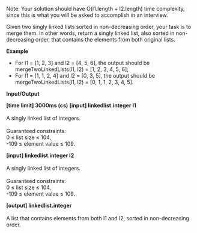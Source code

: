 Note: Your solution should have O(l1.length + l2.length) time complexity, since this is what you will be asked to accomplish in an interview.

Given two singly linked lists sorted in non-decreasing order, your task is to merge them. In other words, return a singly linked list, also sorted in non-decreasing order, that contains the elements from both original lists.

__Example__

* For l1 = [1, 2, 3] and l2 = [4, 5, 6], the output should be<br />mergeTwoLinkedLists(l1, l2) = [1, 2, 3, 4, 5, 6];
* For l1 = [1, 1, 2, 4] and l2 = [0, 3, 5], the output should be<br />mergeTwoLinkedLists(l1, l2) = [0, 1, 1, 2, 3, 4, 5].

__Input/Output__

__[time limit] 3000ms (cs)__
__[input] linkedlist.integer l1__<br /><br />A singly linked list of integers.<br /><br />Guaranteed constraints:<br />0 ≤ list size ≤ 104,<br />-109 ≤ element value ≤ 109.

__[input] linkedlist.integer l2__<br /><br />A singly linked list of integers.<br /><br />Guaranteed constraints:<br />0 ≤ list size ≤ 104,<br />-109 ≤ element value ≤ 109.

__[output] linkedlist.integer__<br /><br />A list that contains elements from both l1 and l2, sorted in non-decreasing order.
